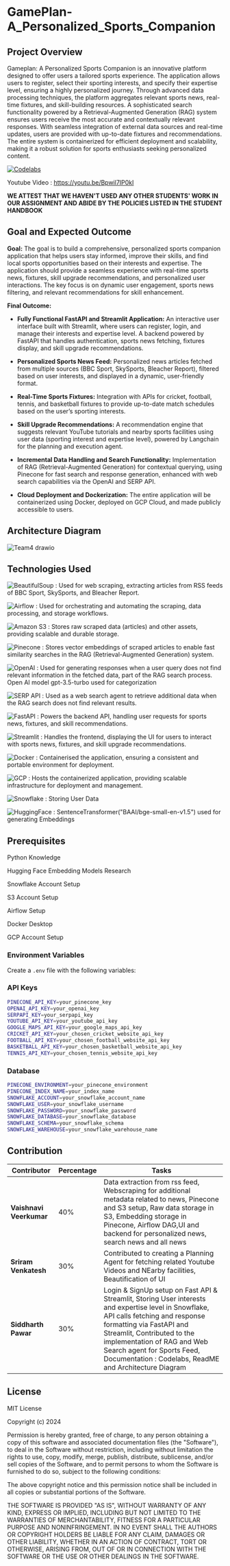 # GamePlan-A_Personalized_Sports_Companion


## Project Overview

Gameplan: A Personalized Sports Companion is an innovative platform designed to offer users a tailored sports experience. The application allows users to register, select their sporting interests, and specify their expertise level, ensuring a highly personalized journey. Through advanced data processing techniques, the platform aggregates relevant sports news, real-time fixtures, and skill-building resources. A sophisticated search functionality powered by a Retrieval-Augmented Generation (RAG) system ensures users receive the most accurate and contextually relevant responses. With seamless integration of external data sources and real-time updates, users are provided with up-to-date fixtures and recommendations. The entire system is containerized for efficient deployment and scalability, making it a robust solution for sports enthusiasts seeking personalized content.

[![Codelabs](https://img.shields.io/badge/Codelabs-blue)](https://codelabs-preview.appspot.com/?file_id=https://docs.google.com/document/d/13bIFU6uHJsi0LIQrMZbMpwrMkvKQmYtk9Br9EjyJgJA/edit?tab=t.0#4)

Youtube Video : https://youtu.be/Bpwil7IP0kI


**WE ATTEST THAT WE HAVEN'T USED ANY OTHER STUDENTS' WORK IN OUR ASSIGNMENT AND ABIDE BY THE POLICIES LISTED IN THE STUDENT HANDBOOK**


## Goal and Expected Outcome

**Goal:** The goal is to build a comprehensive, personalized sports companion application that helps users stay informed, improve their skills, and find local sports opportunities based on their interests and expertise. The application should provide a seamless experience with real-time sports news, fixtures, skill upgrade recommendations, and personalized user interactions. The key focus is on dynamic user engagement, sports news filtering, and relevant recommendations for skill enhancement.

**Final Outcome:**

- **Fully Functional FastAPI and Streamlit Application:** An interactive user interface built with Streamlit, where users can register, login, and manage their interests and expertise level.
A backend powered by FastAPI that handles authentication, sports news fetching, fixtures display, and skill upgrade recommendations.

- **Personalized Sports News Feed:** Personalized news articles fetched from multiple sources (BBC Sport, SkySports, Bleacher Report), filtered based on user interests, and displayed in a dynamic, user-friendly format.

- **Real-Time Sports Fixtures:** Integration with APIs for cricket, football, tennis, and basketball fixtures to provide up-to-date match schedules based on the user’s sporting interests.

- **Skill Upgrade Recommendations:** A recommendation engine that suggests relevant YouTube tutorials and nearby sports facilities using user data (sporting interest and expertise level), powered by Langchain for the planning and execution agent.

- **Incremental Data Handling and Search Functionality:** Implementation of RAG (Retrieval-Augmented Generation) for contextual querying, using Pinecone for fast search and response generation, enhanced with web search capabilities via the OpenAI and SERP API.

- **Cloud Deployment and Dockerization:** The entire application will be containerized using Docker, deployed on GCP Cloud, and made publicly accessible to users.

## Architecture Diagram

![Team4 drawio](https://github.com/user-attachments/assets/532f4ff2-73fe-4de0-bcd2-930020622e74)




## Technologies Used

![BeautifulSoup](https://img.shields.io/badge/BeautifulSoup-FF4E00?logo=python&logoColor=white) : Used for web scraping, extracting articles from RSS feeds of BBC Sport, SkySports, and Bleacher Report.

![Airflow](https://img.shields.io/badge/Airflow-017E6B?logo=apache-airflow&logoColor=white) : Used for orchestrating and automating the scraping, data processing, and storage workflows.

![Amazon S3](https://img.shields.io/badge/Amazon%20S3-569A31?logo=amazonaws&logoColor=white) : Stores raw scraped data (articles) and other assets, providing scalable and durable storage.

![Pinecone](https://img.shields.io/badge/Pinecone-00B8D9?logo=pinecone&logoColor=white) : Stores vector embeddings of scraped articles to enable fast similarity searches in the RAG (Retrieval-Augmented Generation) system.

![OpenAI](https://img.shields.io/badge/OpenAI-111111?logo=openai&logoColor=white) : Used for generating responses when a user query does not find relevant information in the fetched data, part of the RAG search process. Open AI model gpt-3.5-turbo used for categorization

![SERP API](https://img.shields.io/badge/SERP%20API-FF5722?logo=searchengineland&logoColor=white) : Used as a web search agent to retrieve additional data when the RAG search does not find relevant results.

![FastAPI](https://img.shields.io/badge/FastAPI-009688?logo=fastapi&logoColor=white) : Powers the backend API, handling user requests for sports news, fixtures, and skill recommendations.


![Streamlit](https://img.shields.io/badge/Streamlit-FF4B4B?logo=streamlit&logoColor=white) : Handles the frontend, displaying the UI for users to interact with sports news, fixtures, and skill upgrade recommendations.


![Docker](https://img.shields.io/badge/Docker-2496ED?logo=docker&logoColor=white) : Containerised the application, ensuring a consistent and portable environment for deployment.

![GCP](https://img.shields.io/badge/GCP-4285F4?logo=google-cloud&logoColor=white) : Hosts the containerized application, providing scalable infrastructure for deployment and management.

![Snowflake](https://img.shields.io/badge/Snowflake-004F9C?logo=snowflake&logoColor=white) : Storing User Data

![HuggingFace](https://img.shields.io/badge/HuggingFace-FF2D20?logo=huggingface&logoColor=white) : SentenceTransformer("BAAI/bge-small-en-v1.5") used for generating Embeddings



## Prerequisites

Python Knowledge

Hugging Face Embedding Models Research

Snowflake Account Setup

S3 Account Setup

Airflow Setup

Docker Desktop

GCP Account Setup

### Environment Variables

Create a `.env` file with the following variables:

### API Keys

```bash
PINECONE_API_KEY=your_pinecone_key
OPENAI_API_KEY=your_openai_key
SERPAPI_KEY=your_serpapi_key
YOUTUBE_API_KEY=your_youtube_api_key
GOOGLE_MAPS_API_KEY=your_google_maps_api_key
CRICKET_API_KEY=your_chosen_cricket_website_api_key
FOOTBALL_API_KEY=your_chosen_football_website_api_key
BASKETBALL_API_KEY=your_chosen_basketball_website_api_key
TENNIS_API_KEY=your_chosen_tennis_website_api_key
```

### Database

```bash
PINECONE_ENVIRONMENT=your_pinecone_environment
PINECONE_INDEX_NAME=your_index_name
SNOWFLAKE_ACCOUNT=your_snowflake_account_name
SNOWFLAKE_USER=your_snowflake_username
SNOWFLAKE_PASSWORD=your_snowflake_password
SNOWFLAKE_DATABASE=your_snowflake_database
SNOWFLAKE_SCHEMA=your_snowflake_schema
SNOWFLAKE_WAREHOUSE=your_snowflake_warehouse_name
```




## Contribution

| Contributor         | Percentage | Tasks                                                                                                                                                                                                 |
|---------------------|------------|------------------------------------------------------------------------------------------------------------------------------------------------------------------------------------------------------|
| **Vaishnavi Veerkumar** | 40%        | Data extraction from rss feed, Webscraping for additional metadata related to news, Pinecone and S3 setup, Raw data storage in S3, Embedding storage in Pinecone, Airflow DAG,UI and backend for personalized news, search news and all news |
| **Sriram Venkatesh**   | 30%        |  Contributed to creating a Planning Agent for fetching related Youtube Videos and NEarby facilities, Beautification of UI |
| **Siddharth Pawar**     | 30%        | Login & SignUp setup on Fast API & Streamlit, Storing User interests and expertise level in Snowflake, API calls fetching and response formatting via FastAPI and Streamlit, Contributed to the implementation of RAG and Web Search agent for Sports Feed, Documentation : Codelabs, ReadME and Architecture Diagram |

## License

MIT License

Copyright (c) 2024

Permission is hereby granted, free of charge, to any person obtaining a copy
of this software and associated documentation files (the "Software"), to deal
in the Software without restriction, including without limitation the rights
to use, copy, modify, merge, publish, distribute, sublicense, and/or sell
copies of the Software, and to permit persons to whom the Software is
furnished to do so, subject to the following conditions:

The above copyright notice and this permission notice shall be included in all
copies or substantial portions of the Software.

THE SOFTWARE IS PROVIDED "AS IS", WITHOUT WARRANTY OF ANY KIND, EXPRESS OR
IMPLIED, INCLUDING BUT NOT LIMITED TO THE WARRANTIES OF MERCHANTABILITY,
FITNESS FOR A PARTICULAR PURPOSE AND NONINFRINGEMENT. IN NO EVENT SHALL THE
AUTHORS OR COPYRIGHT HOLDERS BE LIABLE FOR ANY CLAIM, DAMAGES OR OTHER
LIABILITY, WHETHER IN AN ACTION OF CONTRACT, TORT OR OTHERWISE, ARISING FROM,
OUT OF OR IN CONNECTION WITH THE SOFTWARE OR THE USE OR OTHER DEALINGS IN THE
SOFTWARE.
